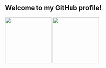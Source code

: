 ## Welcome to my GitHub profile!

<div>
  <img height="150em" src="https://github-readme-stats-sigma-five.vercel.app/api?username=jonataslaguna&show_icons=true&theme=dark">
  <img height="150em" src="https://github-readme-stats-sigma-five.vercel.app/api/top-langs/?username=jonataslaguna&layout=compact&theme=dark">
</div>

